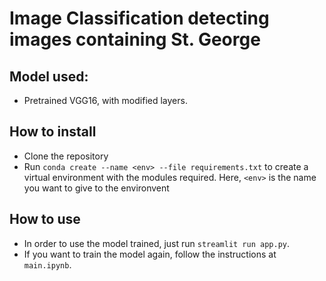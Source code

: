 # Image Classification detecting images containing St. George

## Model used:
- Pretrained VGG16, with modified layers.

## How to install
- Clone the repository
- Run `conda create --name <env> --file requirements.txt` to create a virtual environment with the modules required. Here, `<env>` is the name you want to give to the environvent

## How to use
- In order to use the model trained, just run `streamlit run app.py`.
- If you want to train the model again, follow the instructions at `main.ipynb`.